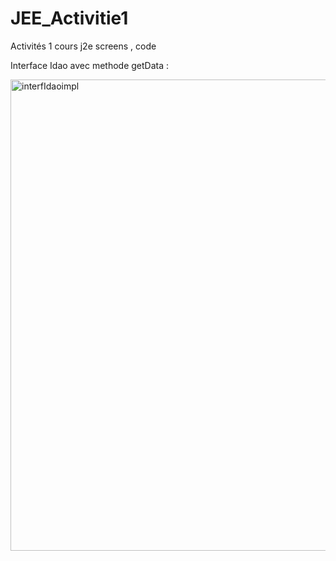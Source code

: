 # JEE_Activitie1
Activités 1 cours j2e screens , code 

Interface Idao avec methode getData : 

<img width="754" alt="interfIdaoimpl" src="https://github.com/toxicell/JEE_Activitie1/assets/118931084/deee1039-7d0c-44f9-8177-c0d644bf4874">
